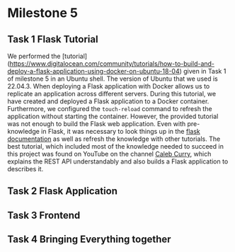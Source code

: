 # Milestone 5

## Task 1 Flask Tutorial
We performed the 
[tutorial] (https://www.digitalocean.com/community/tutorials/how-to-build-and-deploy-a-flask-application-using-docker-on-ubuntu-18-04) 
given in Task 1 of milestone 5 in an Ubuntu shell. The version of Ubuntu that we used is 22.04.3. When deploying a 
Flask application with Docker allows us to replicate an application across different servers. During this 
tutorial, we have created and deployed a Flask application to a Docker container. Furthermore, we configured the 
`touch-reload` command to refresh the application without starting the container. 
However, the provided tutorial was not enough to build the Flask web application. 
Even with pre-knowledge in Flask, it was necessary to look things up in the [flask documentation](https://flask.palletsprojects.com/en/stable/) as well as refresh the knowledge with other tutorials. The best tutorial, which included most of the knowledge needed to succeed in this project was found on YouTube on the channel [Caleb Curry](https://www.youtube.com/watch?v=qbLc5a9jdXo), which explains the REST API understandably and also builds a Flask application to describes it. 

## Task 2 Flask Application

## Task 3 Frontend

## Task 4 Bringing Everything together 